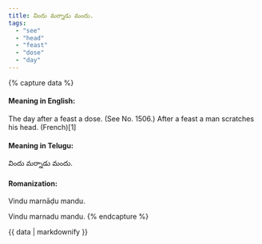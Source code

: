 ```yaml
---
title: విందు మర్నాడు మందు.
tags:
  - "see"
  - "head"
  - "feast"
  - "dose"
  - "day"
---
```


{% capture data %}
#### Meaning in English:
The day after a feast a dose.
(See No. 1506.)
After a feast a man scratches his head. (French)[1]

#### Meaning in Telugu:
విందు మర్నాడు మందు.

#### Romanization:
Vindu marnāḍu mandu.

Vindu marnadu mandu.
{% endcapture %}

{{ data | markdownify }}

